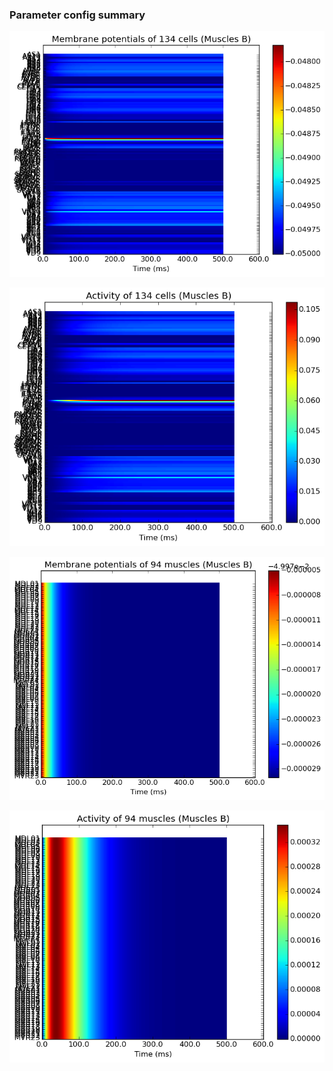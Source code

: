 ### Parameter config summary 
<p><img alt="?" src="neurons_B_Muscles.png"/></p>
<p><img alt=" " src="neuron_activity_B_Muscles.png"/></p>
<p><img alt=" " src="muscles_B_Muscles.png"/></p>
<p><img alt=" " src="muscle_activity_B_Muscles.png"/></p>
